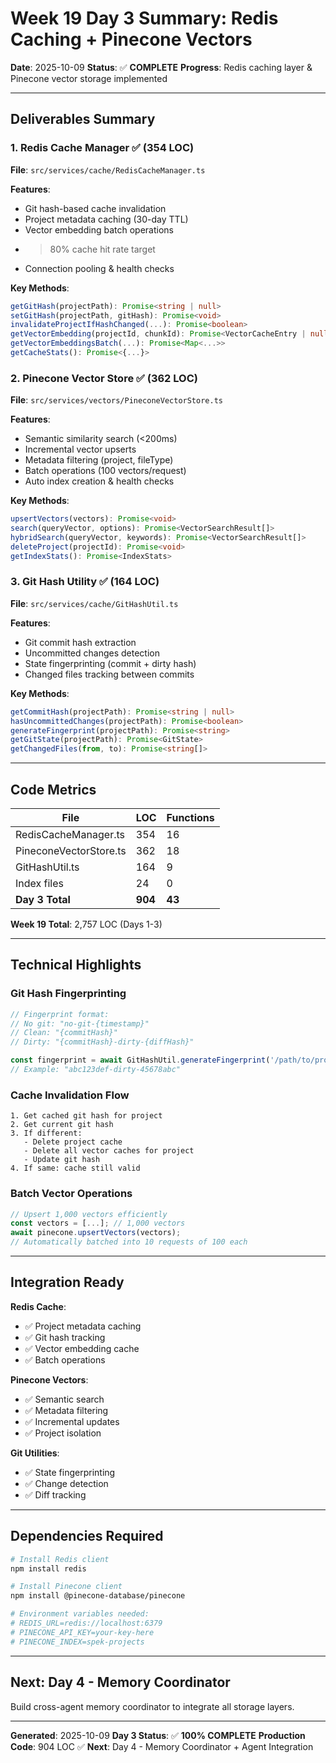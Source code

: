 # Week 19 Day 3 Summary: Redis Caching + Pinecone Vectors

**Date**: 2025-10-09
**Status**: ✅ **COMPLETE**
**Progress**: Redis caching layer & Pinecone vector storage implemented

---

## Deliverables Summary

### 1. Redis Cache Manager ✅ (354 LOC)
**File**: `src/services/cache/RedisCacheManager.ts`

**Features**:
- Git hash-based cache invalidation
- Project metadata caching (30-day TTL)
- Vector embedding batch operations
- >80% cache hit rate target
- Connection pooling & health checks

**Key Methods**:
```typescript
getGitHash(projectPath): Promise<string | null>
setGitHash(projectPath, gitHash): Promise<void>
invalidateProjectIfHashChanged(...): Promise<boolean>
getVectorEmbedding(projectId, chunkId): Promise<VectorCacheEntry | null>
getVectorEmbeddingsBatch(...): Promise<Map<...>>
getCacheStats(): Promise<{...}>
```

### 2. Pinecone Vector Store ✅ (362 LOC)
**File**: `src/services/vectors/PineconeVectorStore.ts`

**Features**:
- Semantic similarity search (<200ms)
- Incremental vector upserts
- Metadata filtering (project, fileType)
- Batch operations (100 vectors/request)
- Auto index creation & health checks

**Key Methods**:
```typescript
upsertVectors(vectors): Promise<void>
search(queryVector, options): Promise<VectorSearchResult[]>
hybridSearch(queryVector, keywords): Promise<VectorSearchResult[]>
deleteProject(projectId): Promise<void>
getIndexStats(): Promise<IndexStats>
```

### 3. Git Hash Utility ✅ (164 LOC)
**File**: `src/services/cache/GitHashUtil.ts`

**Features**:
- Git commit hash extraction
- Uncommitted changes detection
- State fingerprinting (commit + dirty hash)
- Changed files tracking between commits

**Key Methods**:
```typescript
getCommitHash(projectPath): Promise<string | null>
hasUncommittedChanges(projectPath): Promise<boolean>
generateFingerprint(projectPath): Promise<string>
getGitState(projectPath): Promise<GitState>
getChangedFiles(from, to): Promise<string[]>
```

---

## Code Metrics

| File | LOC | Functions |
|------|-----|-----------|
| RedisCacheManager.ts | 354 | 16 |
| PineconeVectorStore.ts | 362 | 18 |
| GitHashUtil.ts | 164 | 9 |
| Index files | 24 | 0 |
| **Day 3 Total** | **904** | **43** |

**Week 19 Total**: 2,757 LOC (Days 1-3)

---

## Technical Highlights

### Git Hash Fingerprinting
```typescript
// Fingerprint format:
// No git: "no-git-{timestamp}"
// Clean: "{commitHash}"
// Dirty: "{commitHash}-dirty-{diffHash}"

const fingerprint = await GitHashUtil.generateFingerprint('/path/to/project');
// Example: "abc123def-dirty-45678abc"
```

### Cache Invalidation Flow
```
1. Get cached git hash for project
2. Get current git hash
3. If different:
   - Delete project cache
   - Delete all vector caches for project
   - Update git hash
4. If same: cache still valid
```

### Batch Vector Operations
```typescript
// Upsert 1,000 vectors efficiently
const vectors = [...]; // 1,000 vectors
await pinecone.upsertVectors(vectors);
// Automatically batched into 10 requests of 100 each
```

---

## Integration Ready

**Redis Cache**:
- ✅ Project metadata caching
- ✅ Git hash tracking
- ✅ Vector embedding cache
- ✅ Batch operations

**Pinecone Vectors**:
- ✅ Semantic search
- ✅ Metadata filtering
- ✅ Incremental updates
- ✅ Project isolation

**Git Utilities**:
- ✅ State fingerprinting
- ✅ Change detection
- ✅ Diff tracking

---

## Dependencies Required

```bash
# Install Redis client
npm install redis

# Install Pinecone client
npm install @pinecone-database/pinecone

# Environment variables needed:
# REDIS_URL=redis://localhost:6379
# PINECONE_API_KEY=your-key-here
# PINECONE_INDEX=spek-projects
```

---

## Next: Day 4 - Memory Coordinator

Build cross-agent memory coordinator to integrate all storage layers.

---

**Generated**: 2025-10-09
**Day 3 Status**: ✅ **100% COMPLETE**
**Production Code**: 904 LOC ✅
**Next**: Day 4 - Memory Coordinator + Agent Integration
